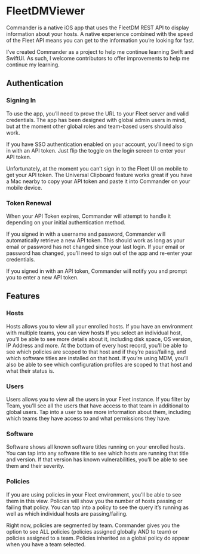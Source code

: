 # FleetDMViewer
Commander is a native iOS app that uses the FleetDM REST API to display information about your hosts. A native experience combined with the speed of the Fleet API means you can get to the information you’re looking for fast.

I’ve created Commander as a project to help me continue learning Swift and SwiftUI. As such, I welcome contributors to offer improvements to help me continue my learning.

## Authentication

### Signing In
To use the app, you’ll need to prove the URL to your Fleet server and valid credentials. The app has been designed with global admin users in mind, but at the moment other global roles and team-based users should also work.

If you have SSO authentication enabled on your account, you’ll need to sign in with an API token. Just flip the toggle on the login screen to enter your API token.

Unfortunately, at the moment you can’t sign in to the Fleet UI on mobile to get your API token. The Universal Clipboard feature works great if you have a Mac nearby to copy your API token and paste it into Commander on your mobile device.

### Token Renewal
When your API Token expires, Commander will attempt to handle it depending on your initial authentication method.

If you signed in with a username and password, Commander will automatically retrieve a new API token. This should work as long as your email or password has not changed since your last login. If your email or password has changed, you’ll need to sign out of the app and re-enter your credentials.

If you signed in with an API token, Commander will notify you and prompt you to enter a new API token.

## Features
### Hosts
Hosts allows you to view all your enrolled hosts. If you have an environment with multiple teams, you can view hosts 
If you select an individual host, you’ll be able to see more details about it, including disk space, OS version, IP Address and more.
At the bottom of every host record, you’ll be able to see which policies are scoped to that host and if they’re pass/failing, and which software titles are installed on that host. If you’re using MDM, you’ll also be able to see which configuration profiles are scoped to that host and what their status is.

### Users
Users allows you to view all the users in your Fleet instance.
If you filter by Team, you’ll see all the users that have access to that team in additional to global users. Tap into a user to see more information about them, including which teams they have access to and what permissions they have.

### Software
Software shows all known software titles running on your enrolled hosts. You can tap into any software title to see which hosts are running that title and version. If that version has known vulnerabilities, you’ll be able to see them and their severity.

### Policies
If you are using policies in your Fleet environment, you’ll be able to see them in this view. Policies will show you the number of hosts passing or failing that policy. You can tap into a policy to see the query it’s running as well as which individual hosts are passing/failing.

Right now, policies are segmented by team. Commander gives you the option to see ALL policies (policies assigned globally AND to team) or policies assigned to a team. Policies inherited as a global policy do appear when you have a team selected.
